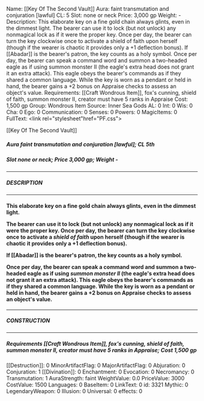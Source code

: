 Name: [[Key Of The Second Vault]]
Aura: faint transmutation and conjuration [lawful]
CL: 5
Slot: none or neck
Price: 3,000 gp
Weight: -
Description: This elaborate key on a fine gold chain always glints, even in the dimmest light. The bearer can use it to lock (but not unlock) any nonmagical lock as if it were the proper key. Once per day, the bearer can turn the key clockwise once to activate a shield of faith upon herself (though if the wearer is chaotic it provides only a +1 deflection bonus). If [[Abadar]] is the bearer's patron, the key counts as a holy symbol. Once per day, the bearer can speak a command word and summon a two-headed eagle as if using summon monster II (the eagle's extra head does not grant it an extra attack). This eagle obeys the bearer's commands as if they shared a common language. While the key is worn as a pendant or held in hand, the bearer gains a +2 bonus on Appraise checks to assess an object's value.
Requirements: [[Craft Wondrous Item]], fox's cunning, shield of faith, summon monster II, creator must have 5 ranks in Appraise
Cost: 1,500 gp
Group: Wondrous Item
Source: Inner Sea Gods
AL: 0
Int: 0
Wis: 0
Cha: 0
Ego: 0
Communication: 0
Senses: 0
Powers: 0
MagicItems: 0
FullText: <link rel="stylesheet"href="PF.css"><div class="heading"><p class="alignleft">[[Key Of The Second Vault]]</p><div style="clear: both;"></div></div><div><h5><b>Aura </b>faint transmutation and conjuration [lawful]; <b>CL </b>5th</h5><h5><b>Slot </b>none or neck; <b>Price </b>3,000 gp; <b>Weight </b>-</h5></div><hr/><div><h5><b>DESCRIPTION</b></h5></div><hr/><div><h4><p>This elaborate key on a fine gold chain always glints, even in the dimmest light.</p><p>The bearer can use it to lock (but not unlock) any nonmagical lock as if it were the proper key. Once per day, the bearer can turn the key clockwise once to activate a <i>shield of faith</i> upon herself (though if the wearer is chaotic it provides only a +1 deflection bonus).</p><p>If [[Abadar]] is the bearer's patron, the key counts as a holy symbol.</p><p>Once per day, the bearer can speak a command word and summon a two-headed eagle as if using <i>summon monster II</i> (the eagle's extra head does not grant it an extra attack). This eagle obeys the bearer's commands as if they shared a common language. While the key is worn as a pendant or held in hand, the bearer gains a +2 bonus on Appraise checks to assess an object's value.</p></h4></div><hr/><div><h5><b>CONSTRUCTION</b></h5></div><hr/><div><h5><b>Requirements </b>[[Craft Wondrous Item]], <i>fox's cunning</i>, <i>shield of faith</i>, <i>summon monster II</i>, creator must have 5 ranks in Appraise; <b>Cost </b>1,500 gp</h5></div>
[[Destruction]]: 0
MinorArtifactFlag: 0
MajorArtifactFlag: 0
Abjuration: 0
Conjuration: 1
[[Divination]]: 0
Enchantment: 0
Evocation: 0
Necromancy: 0
Transmutation: 1
AuraStrength: faint
WeightValue: 0.0
PriceValue: 3000
CostValue: 1500
Languages: 0
BaseItem: 0
LinkText: 0
id: 3321
Mythic: 0
LegendaryWeapon: 0
Illusion: 0
Universal: 0
effects: 0
